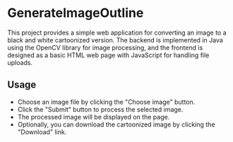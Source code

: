 # GenerateImageOutline

This project provides a simple web application for converting an image to a black and white cartoonized version. The backend is implemented in Java using the OpenCV library for image processing, and the frontend is designed as a basic HTML web page with JavaScript for handling file uploads.

## Usage
- Choose an image file by clicking the "Choose image" button.
- Click the "Submit" button to process the selected image.
- The processed image will be displayed on the page.
- Optionally, you can download the cartoonized image by clicking the "Download" link.
